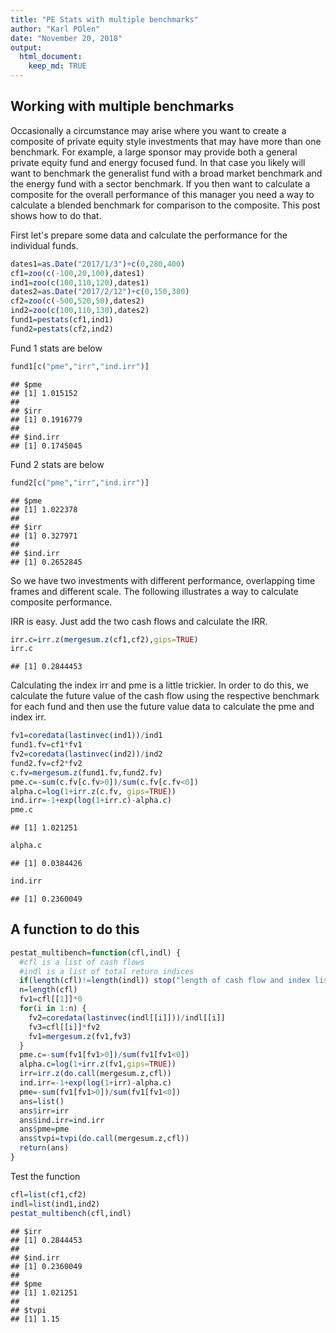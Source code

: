 ```yaml
---
title: "PE Stats with multiple benchmarks"
author: "Karl POlen"
date: "November 20, 2018"
output: 
  html_document:
    keep_md: TRUE
---
```




## Working with multiple benchmarks

Occasionally a circumstance may arise where you want to create a composite of private equity style investments that may have more than one benchmark.  For example, a large sponsor may provide both a general private equity fund and energy focused fund.  In that case you likely will want to benchmark the generalist fund with a broad market benchmark and the energy fund with a sector benchmark.  If you then want to calculate a composite for the overall performance of this manager you need a way to calculate a blended benchmark for comparison to the composite.  This post shows how to do that.

First let's prepare some data and calculate the performance for the individual funds.



```r
dates1=as.Date("2017/1/3")+c(0,280,400)
cf1=zoo(c(-100,20,100),dates1)
ind1=zoo(c(100,110,120),dates1)
dates2=as.Date("2017/2/12")+c(0,150,380)
cf2=zoo(c(-500,520,50),dates2)
ind2=zoo(c(100,110,130),dates2)
fund1=pestats(cf1,ind1)
fund2=pestats(cf2,ind2)
```

Fund 1 stats are below


```r
fund1[c("pme","irr","ind.irr")]
```

```
## $pme
## [1] 1.015152
## 
## $irr
## [1] 0.1916779
## 
## $ind.irr
## [1] 0.1745045
```

Fund 2 stats are below


```r
fund2[c("pme","irr","ind.irr")]
```

```
## $pme
## [1] 1.022378
## 
## $irr
## [1] 0.327971
## 
## $ind.irr
## [1] 0.2652845
```

So we have two investments with different performance, overlapping time frames and different scale.  The following illustrates a way to calculate composite performance.

IRR is easy.  Just add the two cash flows and calculate the IRR.


```r
irr.c=irr.z(mergesum.z(cf1,cf2),gips=TRUE)
irr.c
```

```
## [1] 0.2844453
```

Calculating the index irr and pme is a little trickier.  In order to do this, we calculate the future value of the cash flow using the respective benchmark for each fund and then use the future value data to calculate the pme and index irr.


```r
fv1=coredata(lastinvec(ind1))/ind1
fund1.fv=cf1*fv1
fv2=coredata(lastinvec(ind2))/ind2
fund2.fv=cf2*fv2
c.fv=mergesum.z(fund1.fv,fund2.fv)
pme.c=-sum(c.fv[c.fv>0])/sum(c.fv[c.fv<0])
alpha.c=log(1+irr.z(c.fv, gips=TRUE))
ind.irr=-1+exp(log(1+irr.c)-alpha.c)
pme.c
```

```
## [1] 1.021251
```

```r
alpha.c
```

```
## [1] 0.0384426
```

```r
ind.irr
```

```
## [1] 0.2360049
```

## A function to do this


```r
pestat_multibench=function(cfl,indl) {
  #cfl is a list of cash flows
  #indl is a list of total return indices
  if(length(cfl)!=length(indl)) stop("length of cash flow and index lists not the same")
  n=length(cfl)
  fv1=cfl[[1]]*0
  for(i in 1:n) {
    fv2=coredata(lastinvec(indl[[i]]))/indl[[i]]
    fv3=cfl[[i]]*fv2
    fv1=mergesum.z(fv1,fv3)
  }
  pme.c=-sum(fv1[fv1>0])/sum(fv1[fv1<0])
  alpha.c=log(1+irr.z(fv1,gips=TRUE))
  irr=irr.z(do.call(mergesum.z,cfl))
  ind.irr=-1+exp(log(1+irr)-alpha.c)
  pme=-sum(fv1[fv1>0])/sum(fv1[fv1<0])
  ans=list()
  ans$irr=irr
  ans$ind.irr=ind.irr
  ans$pme=pme
  ans$tvpi=tvpi(do.call(mergesum.z,cfl))
  return(ans)
}
```

Test the function


```r
cfl=list(cf1,cf2)
indl=list(ind1,ind2)
pestat_multibench(cfl,indl)
```

```
## $irr
## [1] 0.2844453
## 
## $ind.irr
## [1] 0.2360049
## 
## $pme
## [1] 1.021251
## 
## $tvpi
## [1] 1.15
```
